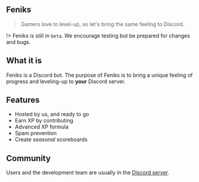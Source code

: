 ## Feniks

> Gamers love to level-up, so let's bring the same feeling to Discord.

!> Feniks is still in `beta`. We encourage testing but be prepared for changes and bugs.

## What it is

Feniks is a Discord bot. The purpose of Feniks is to bring a unique feeling of progress and leveling-up to **your** Discord server.

## Features

* Hosted by us, and ready to go
* Earn XP by contributing
* Advanced XP formula
* Spam prevention
* Create *seasonal* scoreboards 

## Community

Users and the development team are usually in the [Discord server](https://discord.gg/8dPhbN4T7N).
